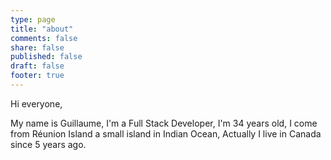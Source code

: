 ```yaml
---
type: page
title: "about"
comments: false
share: false
published: false
draft: false
footer: true
---
```


Hi everyone,

My name is Guillaume, I'm a Full Stack Developer, I'm 34 years old, I come from Réunion Island a small island in Indian Ocean, Actually I live in Canada since 5 years ago.
